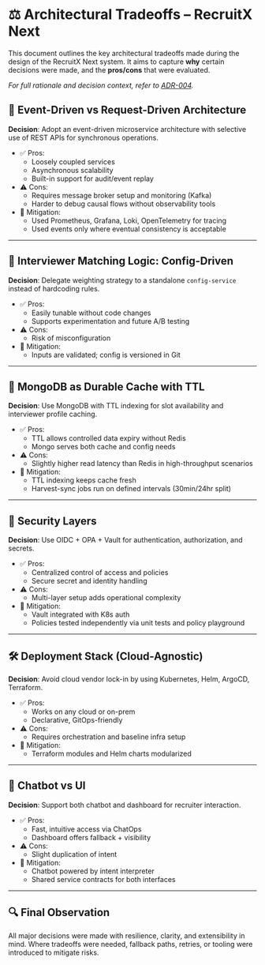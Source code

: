 # ⚖️ Architectural Tradeoffs – RecruitX Next

This document outlines the key architectural tradeoffs made during the design of the RecruitX Next system. It aims to
capture **why** certain decisions were made, and the **pros/cons** that were evaluated.

_For full rationale and decision context, refer to [ADR-004](./adrs/ADR-004-quality-tradeoffs.md)._

## 🧱 Event-Driven vs Request-Driven Architecture

**Decision**: Adopt an event-driven microservice architecture with selective use of REST APIs for synchronous
operations.

- ✅ Pros:
    - Loosely coupled services
    - Asynchronous scalability
    - Built-in support for audit/event replay
- ⚠️ Cons:
    - Requires message broker setup and monitoring (Kafka)
    - Harder to debug causal flows without observability tools
- 📌 Mitigation:
    - Used Prometheus, Grafana, Loki, OpenTelemetry for tracing
    - Used events only where eventual consistency is acceptable

---

## 🧠 Interviewer Matching Logic: Config-Driven

**Decision**: Delegate weighting strategy to a standalone `config-service` instead of hardcoding rules.

- ✅ Pros:
    - Easily tunable without code changes
    - Supports experimentation and future A/B testing
- ⚠️ Cons:
    - Risk of misconfiguration
- 📌 Mitigation:
    - Inputs are validated; config is versioned in Git

---

## 🧭 MongoDB as Durable Cache with TTL

**Decision**: Use MongoDB with TTL indexing for slot availability and interviewer profile caching.

- ✅ Pros:
    - TTL allows controlled data expiry without Redis
    - Mongo serves both cache and config needs
- ⚠️ Cons:
    - Slightly higher read latency than Redis in high-throughput scenarios
- 📌 Mitigation:
    - TTL indexing keeps cache fresh
    - Harvest-sync jobs run on defined intervals (30min/24hr split)

---

## 🔐 Security Layers

**Decision**: Use OIDC + OPA + Vault for authentication, authorization, and secrets.

- ✅ Pros:
    - Centralized control of access and policies
    - Secure secret and identity handling
- ⚠️ Cons:
    - Multi-layer setup adds operational complexity
- 📌 Mitigation:
    - Vault integrated with K8s auth
    - Policies tested independently via unit tests and policy playground

---

## 🛠️ Deployment Stack (Cloud-Agnostic)

**Decision**: Avoid cloud vendor lock-in by using Kubernetes, Helm, ArgoCD, Terraform.

- ✅ Pros:
    - Works on any cloud or on-prem
    - Declarative, GitOps-friendly
- ⚠️ Cons:
    - Requires orchestration and baseline infra setup
- 📌 Mitigation:
    - Terraform modules and Helm charts modularized

---

## 💬 Chatbot vs UI

**Decision**: Support both chatbot and dashboard for recruiter interaction.

- ✅ Pros:
    - Fast, intuitive access via ChatOps
    - Dashboard offers fallback + visibility
- ⚠️ Cons:
    - Slight duplication of intent
- 📌 Mitigation:
    - Chatbot powered by intent interpreter
    - Shared service contracts for both interfaces

---

## 🔍 Final Observation

All major decisions were made with resilience, clarity, and extensibility in mind. Where tradeoffs were needed, fallback
paths, retries, or tooling were introduced to mitigate risks.
